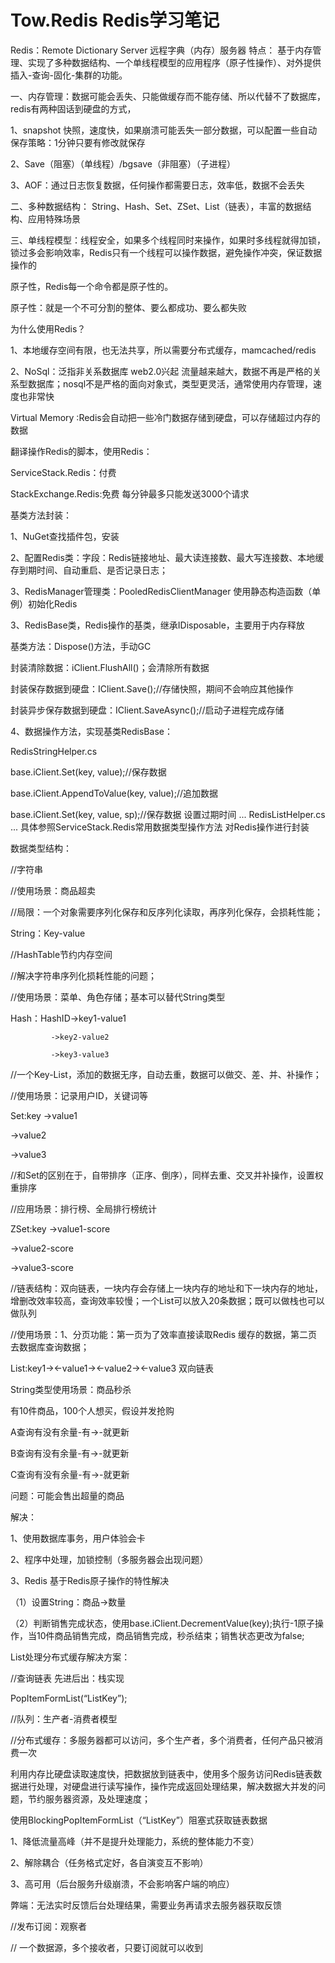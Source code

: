 # Tow.Redis Redis学习笔记


Redis：Remote Dictionary Server 远程字典（内存）服务器
特点：
基于内存管理、实现了多种数据结构、一个单线程模型的应用程序（原子性操作）、对外提供插入-查询-固化-集群的功能。

一、内存管理：数据可能会丢失、只能做缓存而不能存储、所以代替不了数据库，redis有两种固话到硬盘的方式，

1、snapshot 快照，速度快，如果崩溃可能丢失一部分数据，可以配置一些自动保存策略：1分钟只要有修改就保存

2、Save（阻塞）（单线程）/bgsave（非阻塞）（子进程）

3、AOF：通过日志恢复数据，任何操作都需要日志，效率低，数据不会丢失


二、多种数据结构： String、Hash、Set、ZSet、List（链表），丰富的数据结构、应用特殊场景


三、单线程模型：线程安全，如果多个线程同时来操作，如果时多线程就得加锁，锁过多会影响效率，Redis只有一个线程可以操作数据，避免操作冲突，保证数据操作的

原子性，Redis每一个命令都是原子性的。

原子性：就是一个不可分割的整体、要么都成功、要么都失败

为什么使用Redis？

1、本地缓存空间有限，也无法共享，所以需要分布式缓存，mamcached/redis

2、NoSql：泛指非关系数据库 web2.0兴起  流量越来越大，数据不再是严格的关系型数据库；nosql不是严格的面向对象式，类型更灵活，通常使用内存管理，速度也非常快

Virtual Memory :Redis会自动把一些冷门数据存储到硬盘，可以存储超过内存的数据

翻译操作Redis的脚本，使用Redis：

ServiceStack.Redis：付费

StackExchange.Redis:免费 每分钟最多只能发送3000个请求

基类方法封装：

1、NuGet查找插件包，安装

2、配置Redis类：字段：Redis链接地址、最大读连接数、最大写连接数、本地缓存到期时间、自动重启、是否记录日志；

3、RedisManager管理类：PooledRedisClientManager 使用静态构造函数（单例）初始化Redis

3、RedisBase类，Redis操作的基类，继承IDisposable，主要用于内存释放

基类方法：Dispose()方法，手动GC

封装清除数据：iClient.FlushAll()；会清除所有数据

封装保存数据到硬盘：IClient.Save();//存储快照，期间不会响应其他操作

封装异步保存数据到硬盘：IClient.SaveAsync();//启动子进程完成存储

4、数据操作方法，实现基类RedisBase：

RedisStringHelper.cs

base.iClient.Set<T>(key, value);//保存数据
  
base.iClient.AppendToValue(key, value);//追加数据
  
base.iClient.Set<T>(key, value, sp);//保存数据 设置过期时间
...
RedisListHelper.cs
...
具体参照ServiceStack.Redis常用数据类型操作方法 对Redis操作进行封装

数据类型结构：

//字符串  

//使用场景：商品超卖

//局限：一个对象需要序列化保存和反序列化读取，再序列化保存，会损耗性能；

String：Key-value

//HashTable节约内存空间

//解决字符串序列化损耗性能的问题；

//使用场景：菜单、角色存储；基本可以替代String类型

Hash：HashID->key1-value1

             ->key2-value2
             
             ->key3-value3
             
             
//一个Key-List<Value>，添加的数据无序，自动去重，数据可以做交、差、并、补操作；
  
//使用场景：记录用户ID，关键词等

Set:key 	->value1

->value2

->value3



//和Set的区别在于，自带排序（正序、倒序），同样去重、交叉并补操作，设置权重排序

//应用场景：排行榜、全局排行榜统计

ZSet:key  ->value1-score

->value2-score

->value3-score


//链表结构：双向链表，一块内存会存储上一块内存的地址和下一块内存的地址，增删改效率较高，查询效率较慢；一个List可以放入20条数据；既可以做栈也可以做队列

//使用场景：1、分页功能：第一页为了效率直接读取Redis 缓存的数据，第二页去数据库查询数据；

List:key1-><-value1-><-value2-><-value3 双向链表

String类型使用场景：商品秒杀

有10件商品，100个人想买，假设并发抢购

A查询有没有余量-有->-就更新

B查询有没有余量-有->-就更新

C查询有没有余量-有->-就更新

问题：可能会售出超量的商品

解决：

1、使用数据库事务，用户体验会卡

2、程序中处理，加锁控制（多服务器会出现问题）

3、Redis 基于Redis原子操作的特性解决

（1）设置String：商品->数量 

（2）判断销售完成状态，使用base.iClient.DecrementValue(key);执行-1原子操作，当10件商品销售完成，商品销售完成，秒杀结束；销售状态更改为false;

List处理分布式缓存解决方案：

//查询链表 先进后出：栈实现

PopItemFormList(“ListKey”);

//队列：生产者-消费者模型

//分布式缓存：多服务器都可以访问，多个生产者，多个消费者，任何产品只被消费一次

利用内存比硬盘读取速度快，把数据放到链表中，使用多个服务访问Redis链表数据进行处理，对硬盘进行读写操作，操作完成返回处理结果，解决数据大并发的问题，节约服务器资源，及处理速度；

使用BlockingPopItemFormList（“ListKey”）阻塞式获取链表数据

1、降低流量高峰（并不是提升处理能力，系统的整体能力不变）

2、解除耦合（任务格式定好，各自演变互不影响）

3、高可用（后台服务升级崩溃，不会影响客户端的响应）

弊端：无法实时反馈后台处理结果，需要业务再请求去服务器获取反馈

//发布订阅：观察者

// 一个数据源，多个接收者，只要订阅就可以收到
